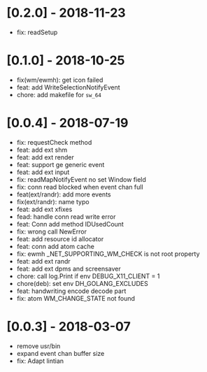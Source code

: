 # [0.2.0] - 2018-11-23
*   fix: readSetup

# [0.1.0] - 2018-10-25
*   fix(wm/ewmh): get icon failed
*   feat: add WriteSelectionNotifyEvent
*   chore: add makefile for `sw_64`

# [0.0.4] - 2018-07-19
*   fix: requestCheck method
*   feat: add ext shm
*   feat: add ext render
*   feat: support ge generic event
*   feat: add ext input
*   fix: readMapNotifyEvent no set Window field
*   fix: conn read blocked when event chan full
*   feat(ext/randr): add more events
*   fix(ext/randr): name typo
*   feat: add ext xfixes
*   fead: handle conn read write error
*   feat: Conn add method IDUsedCount
*   fix: wrong call NewError
*   feat: add resource id allocator
*   feat: conn add atom cache
*   fix: ewmh _NET_SUPPORTING_WM_CHECK is not root property
*   feat: add ext randr
*   feat: add ext dpms and screensaver
*   chore: call log.Print if env DEBUG_X11_CLIENT = 1
*   chore(deb): set env DH_GOLANG_EXCLUDES
*   feat: handwriting encode decode part
*   fix: atom WM_CHANGE_STATE not found

# [0.0.3] - 2018-03-07
*   remove usr/bin
*   expand event chan buffer size
*   fix: Adapt lintian

